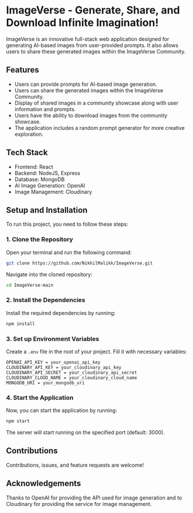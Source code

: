 # ImageVerse - Generate, Share, and Download Infinite Imagination!

ImageVerse is an innovative full-stack web application designed for generating AI-based images from user-provided prompts. It also allows users to share these generated images within the ImageVerse Community.

## Features
- Users can provide prompts for AI-based image generation.
- Users can share the generated images within the ImageVerse Community.
- Display of shared images in a community showcase along with user information and prompts.
- Users have the ability to download images from the community showcase.
- The application includes a random prompt generator for more creative exploration.

## Tech Stack
- Frontend: React
- Backend: NodeJS, Express
- Database: MongoDB
- AI Image Generation: OpenAI
- Image Management: Cloudinary

## Setup and Installation

To run this project, you need to follow these steps:

### 1. Clone the Repository
Open your terminal and run the following command:

```bash
git clone https://github.com/NikhilMalikk/ImageVerse.git
```
Navigate into the cloned repository:

```bash
cd ImageVerse-main
```

### 2. Install the Dependencies
Install the required dependencies by running:

```bash
npm install
```
### 3. Set up Environment Variables
Create a `.env` file in the root of your project. Fill it with necessary variables:

```
OPENAI_API_KEY = your_openai_api_key
CLOUDINARY_API_KEY = your_cloudinary_api_key
CLOUDINARY_API_SECRET = your_cloudinary_api_secret
CLOUDINARY_CLOUD_NAME = your_cloudinary_cloud_name
MONGODB_URI = your_mongodb_uri
```

### 4. Start the Application
Now, you can start the application by running:

```bash
npm start
```

The server will start running on the specified port (default: 3000).

## Contributions
Contributions, issues, and feature requests are welcome!


## Acknowledgements
Thanks to OpenAI for providing the API used for image generation and to Cloudinary for providing the service for image management.
